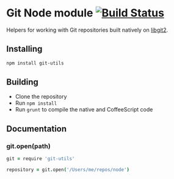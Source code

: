 # Git Node module [![Build Status](https://travis-ci.org/atom/node-git.png)](https://travis-ci.org/atom/node-git)

Helpers for working with Git repositories built natively on
[libgit2](http://libgit2.github.com).

## Installing

```sh
npm install git-utils
```
## Building
  * Clone the repository
  * Run `npm install`
  * Run `grunt` to compile the native and CoffeeScript code

## Documentation

### git.open(path)

```coffeescript
git = require 'git-utils'

repository = git.open('/Users/me/repos/node')
```
